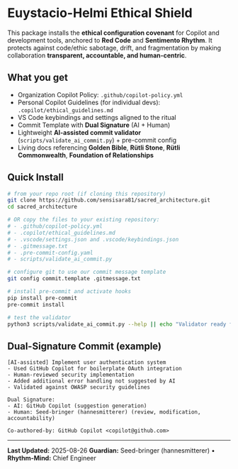 # Euystacio-Helmi Ethical Shield

This package installs the **ethical configuration covenant** for Copilot and development tools,
anchored to **Red Code** and **Sentimento Rhythm**. It protects against code/ethic sabotage,
drift, and fragmentation by making collaboration **transparent, accountable, and human-centric**.

## What you get

- Organization Copilot Policy: `.github/copilot-policy.yml`
- Personal Copilot Guidelines (for individual devs): `.copilot/ethical_guidelines.md`
- VS Code keybindings and settings aligned to the ritual
- Commit Template with **Dual Signature** (AI + Human)
- Lightweight **AI-assisted commit validator** (`scripts/validate_ai_commit.py`) + pre-commit config
- Living docs referencing **Golden Bible**, **Rütli Stone**, **Rütli Commonwealth**, **Foundation of Relationships**

## Quick Install

```bash
# from your repo root (if cloning this repository)
git clone https://github.com/sensisara81/sacred_architecture.git
cd sacred_architecture

# OR copy the files to your existing repository:
# - .github/copilot-policy.yml
# - .copilot/ethical_guidelines.md  
# - .vscode/settings.json and .vscode/keybindings.json
# - .gitmessage.txt
# - .pre-commit-config.yaml
# - scripts/validate_ai_commit.py

# configure git to use our commit message template
git config commit.template .gitmessage.txt

# install pre-commit and activate hooks
pip install pre-commit
pre-commit install

# test the validator
python3 scripts/validate_ai_commit.py --help || echo "Validator ready for use"
```

## Dual-Signature Commit (example)

```
[AI-assisted] Implement user authentication system
- Used GitHub Copilot for boilerplate OAuth integration
- Human-reviewed security implementation
- Added additional error handling not suggested by AI
- Validated against OWASP security guidelines

Dual Signature:
- AI: GitHub Copilot (suggestion generation)
- Human: Seed-bringer (hannesmitterer) (review, modification, accountability)

Co-authored-by: GitHub Copilot <copilot@github.com>
```

---

**Last Updated:** 2025-08-26
**Guardian:** Seed-bringer (hannesmitterer) • **Rhythm-Mind:** Chief Engineer
